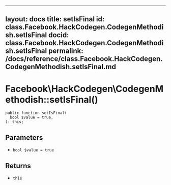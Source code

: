 
***

layout: docs
title: setIsFinal
id: class.Facebook.HackCodegen.CodegenMethodish.setIsFinal
docid: class.Facebook.HackCodegen.CodegenMethodish.setIsFinal
permalink: /docs/reference/class.Facebook.HackCodegen.CodegenMethodish.setIsFinal.md
---







# Facebook\\HackCodegen\\CodegenMethodish::setIsFinal()




``` Hack
public function setIsFinal(
  bool $value = true,
): this;
```




## Parameters




* ` bool $value = true `




## Returns




- ` this `